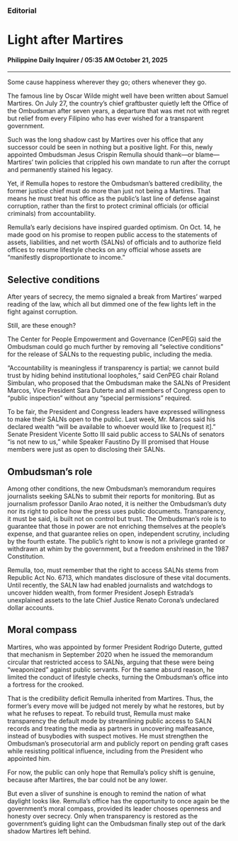 ### Editorial

# Light after Martires

#### Philippine Daily Inquirer / 05:35 AM October 21, 2025

---

Some cause happiness wherever they go; others whenever they go.

The famous line by Oscar Wilde might well have been written about Samuel Martires. On July 27, the country’s chief graftbuster quietly left the Office of the Ombudsman after seven years, a departure that was met not with regret but relief from every Filipino who has ever wished for a transparent government.

Such was the long shadow cast by Martires over his office that any successor could be seen in nothing but a positive light. For this, newly appointed Ombudsman Jesus Crispin Remulla should thank—or blame—Martires’ twin policies that crippled his own mandate to run after the corrupt and permanently stained his legacy.

Yet, if Remulla hopes to restore the Ombudsman’s battered credibility, the former justice chief must do more than just not being a Martires. That means he must treat his office as the public’s last line of defense against corruption, rather than the first to protect criminal officials (or official criminals) from accountability.

Remulla’s early decisions have inspired guarded optimism. On Oct. 14, he made good on his promise to reopen public access to the statements of assets, liabilities, and net worth (SALNs) of officials and to authorize field offices to resume lifestyle checks on any official whose assets are “manifestly disproportionate to income.”

## Selective conditions

After years of secrecy, the memo signaled a break from Martires’ warped reading of the law, which all but dimmed one of the few lights left in the fight against corruption.

Still, are these enough?

The Center for People Empowerment and Governance (CenPEG) said the Ombudsman could go much further by removing all “selective conditions” for the release of SALNs to the requesting public, including the media.

“Accountability is meaningless if transparency is partial; we cannot build trust by hiding behind institutional loopholes,” said CenPEG chair Roland Simbulan, who proposed that the Ombudsman make the SALNs of President Marcos, Vice President Sara Duterte and all members of Congress open to “public inspection” without any “special permissions” required.

To be fair, the President and Congress leaders have expressed willingness to make their SALNs open to the public. Last week, Mr. Marcos said his declared wealth “will be available to whoever would like to [request it].” Senate President Vicente Sotto III said public access to SALNs of senators “is not new to us,” while Speaker Faustino Dy III promised that House members were just as open to disclosing their SALNs.

## Ombudsman’s role

Among other conditions, the new Ombudsman’s memorandum requires journalists seeking SALNs to submit their reports for monitoring. But as journalism professor Danilo Arao noted, it is neither the Ombudsman’s duty nor its right to police how the press uses public documents. Transparency, it must be said, is built not on control but trust. The Ombudsman’s role is to guarantee that those in power are not enriching themselves at the people’s expense, and that guarantee relies on open, independent scrutiny, including by the fourth estate. The public’s right to know is not a privilege granted or withdrawn at whim by the government, but a freedom enshrined in the 1987 Constitution.

Remulla, too, must remember that the right to access SALNs stems from Republic Act No. 6713, which mandates disclosure of these vital documents. Until recently, the SALN law had enabled journalists and watchdogs to uncover hidden wealth, from former President Joseph Estrada’s unexplained assets to the late Chief Justice Renato Corona’s undeclared dollar accounts.

## Moral compass

Martires, who was appointed by former President Rodrigo Duterte, gutted that mechanism in September 2020 when he issued the memorandum circular that restricted access to SALNs, arguing that these were being “weaponized” against public servants. For the same absurd reason, he limited the conduct of lifestyle checks, turning the Ombudsman’s office into a fortress for the crooked.

That is the credibility deficit Remulla inherited from Martires. Thus, the former’s every move will be judged not merely by what he restores, but by what he refuses to repeat. To rebuild trust, Remulla must make transparency the default mode by streamlining public access to SALN records and treating the media as partners in uncovering malfeasance, instead of busybodies with suspect motives. He must strengthen the Ombudsman’s prosecutorial arm and publicly report on pending graft cases while resisting political influence, including from the President who appointed him.

For now, the public can only hope that Remulla’s policy shift is genuine, because after Martires, the bar could not be any lower.

But even a sliver of sunshine is enough to remind the nation of what daylight looks like. Remulla’s office has the opportunity to once again be the government’s moral compass, provided its leader chooses openness and honesty over secrecy. Only when transparency is restored as the government’s guiding light can the Ombudsman finally step out of the dark shadow Martires left behind.